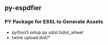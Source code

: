 ## py-espdfier

### PY Package for ESSL to Generate Assets

- python3 setup.py sdist bdist_wheel
- twine upload dist/\*
